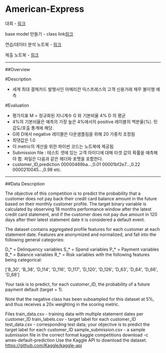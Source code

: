 # American-Express

대회 - [링크](https://www.kaggle.com/competitions/amex-default-prediction/overview)

base model 만들기 - class link[링크](https://ldjwj.github.io/ML_Basic_Class/part03_ml/part03_pro_kaggle/amex_01_basemodel_xgbm_2208.html)

연습/데이터 분석 노트북 - [링크](https://www.kaggle.com/code/jus9298/4th-base/edit)

제출 노트북 - [링크](https://www.kaggle.com/code/jus9298/4th-comp/edit)

---

##Overview

#Description

* 세계 최대 결제카드 발행사인 아메리칸 익스프레스의 고객 신용거래 채무 불이행 예측

#Evaluation

* 평가지표 M = 정규화된 지니계수 G 와 기본비율 4% D 의 평균
* 4%의 기본비율은 예측의 가장 높은 4%에서의 positive 레이블의 백분율(%). 민감도/호출 통계에 해당.
* G와 D에서 negative 레이블은 다운샘플림을 위해 20 가중치 조정됨
* 최댓값은 1.0
* 이 metric의 계산을 위한 파이썬 코드는 노트북에 제공됨
* Submission file : 테스트 셋에 있는 고객 아이디에 대해 타겟 값의 확률을 예측해야 함. 파일은 다음과 같은 헤더와 포멧을 포함한다.
* customer_ID,prediction
00000469ba...,0.01
00001bf2e7...,0.22
0000210045...,0.98
etc.

---

##Data Description

The objective of this competition is to predict the probability that a customer does not pay back their credit card balance amount in the future based on their monthly customer profile. The target binary variable is calculated by observing 18 months performance window after the latest credit card statement, and if the customer does not pay due amount in 120 days after their latest statement date it is considered a default event.

The dataset contains aggregated profile features for each customer at each statement date. Features are anonymized and normalized, and fall into the following general categories:

D_* = Delinquency variables
S_* = Spend variables
P_* = Payment variables
B_* = Balance variables
R_* = Risk variables
with the following features being categorical:

['B_30', 'B_38', 'D_114', 'D_116', 'D_117', 'D_120', 'D_126', 'D_63', 'D_64', 'D_66', 'D_68']

Your task is to predict, for each customer_ID, the probability of a future payment default (target = 1).

Note that the negative class has been subsampled for this dataset at 5%, and thus receives a 20x weighting in the scoring metric.

Files
train_data.csv - training data with multiple statement dates per customer_ID
train_labels.csv - target label for each customer_ID
test_data.csv - corresponding test data; your objective is to predict the target label for each customer_ID
sample_submission.csv - a sample submission file in the correct format
kaggle competitions download -c amex-default-prediction
Use the Kaggle API to download the dataset.
https://github.com/Kaggle/kaggle-api
